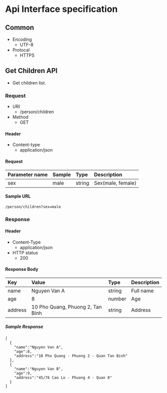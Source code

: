 ﻿# Api Interface specification #

## Common

* Encoding
    * UTF-8
* Protocal
    * HTTPS

## Get Children API

* Get children list.

### Request

* URI
    * /person/children
* Method
    * GET

#### Header

* Content-type
    * application/json

#### Request

|Parameter name|Sample|Type|Description|
|:-----------|:------------|:------------|:------------|
|sex|male|string|Sex(male, female)|

#### Sample URL

```
/person/children?sex=male
```

### Response

#### Header

* Content-Type
    * application/json
* HTTP status
    * 200

#### Response Body

|Key|Value|Type|Description|
|:-----------|:------------|:------------|:------------|
|name|Nguyen Van A|string|Full name|
|age|8|number|Age|
|address|10 Pho Quang, Phuong 2, Tan Binh|string|Address|

##### Sample Response

```
[
  {
    "name":"Nguyen Van A",
    "age":8,
    "address":"10 Pho Quang - Phuong 2 - Quan Tan Binh"
  },
  {
    "name":"Nguyen Van B",
    "age":9,
    "address":"45/76 Cao Lo - Phuong 4 - Quan 8"
  }
]
```
